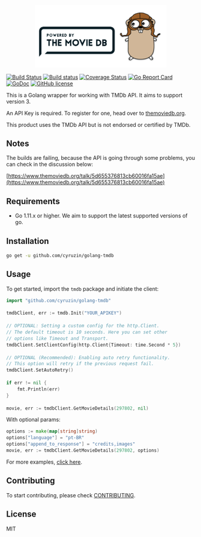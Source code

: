 <p align="center"><img src="./img/logo.png" width="350"></p>

[![Build Status](https://travis-ci.org/cyruzin/golang-tmdb.svg?branch=master)](https://travis-ci.org/cyruzin/golang-tmdb) [![Build status](https://ci.appveyor.com/api/projects/status/vv76pwj3n4jssuhh?svg=true)](https://ci.appveyor.com/project/cyruzin/golang-tmdb) [![Coverage Status](https://coveralls.io/repos/github/cyruzin/golang-tmdb/badge.svg?branch=master&service=github)](https://coveralls.io/github/cyruzin/golang-tmdb?branch=master) [![Go Report Card](https://goreportcard.com/badge/github.com/cyruzin/golang-tmdb)](https://goreportcard.com/report/github.com/cyruzin/golang-tmdb) [![GoDoc](https://godoc.org/github.com/cyruzin/golang-tmdb?status.svg)](https://godoc.org/github.com/cyruzin/golang-tmdb) [![GitHub license](https://img.shields.io/github/license/Naereen/StrapDown.js.svg)](https://github.com/Naereen/StrapDown.js/blob/master/LICENSE)

This is a Golang wrapper for working with TMDb API. It aims to support version 3. 

An API Key is required. To register for one, head over to [themoviedb.org](https://www.themoviedb.org/settings/api).

This product uses the TMDb API but is not endorsed or certified by TMDb.

## Notes

The builds are failing, because the API is going through some problems, you can check in the discussion below:

[https://www.themoviedb.org/talk/5d655376813cb60016fa15ae](https://www.themoviedb.org/talk/5d655376813cb60016fa15ae)

## Requirements

- Go 1.11.x or higher. We aim to support the latest supported versions of go.

## Installation

```sh
go get -u github.com/cyruzin/golang-tmdb
```
## Usage

To get started, import the `tmdb` package and initiate the client:

```go
import "github.com/cyruzin/golang-tmdb"

tmdbClient, err := tmdb.Init("YOUR_APIKEY")

// OPTIONAL: Setting a custom config for the http.Client.
// The default timeout is 10 seconds. Here you can set other
// options like Timeout and Transport.
tmdbClient.SetClientConfig(http.Client{Timeout: time.Second * 5})

// OPTIONAL (Recommended): Enabling auto retry functionality.
// This option will retry if the previous request fail.
tmdbClient.SetAutoRetry()

if err != nil {
    fmt.Println(err)
}
    
movie, err := tmdbClient.GetMovieDetails(297802, nil)
```

With optional params:

```go
options := make(map[string]string)
options["language"] = "pt-BR"
options["append_to_response"] = "credits,images"
movie, err := tmdbClient.GetMovieDetails(297802, options)
```

For more examples, [click here](https://github.com/cyruzin/golang-tmdb/tree/master/examples).

## Contributing

To start contributing, please check [CONTRIBUTING](https://github.com/cyruzin/golang-tmdb/blob/master/CONTRIBUTING.md).

## License

MIT
